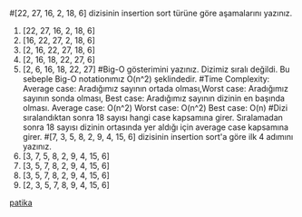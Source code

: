 #[22, 27, 16, 2, 18, 6] dizisinin insertion sort türüne göre aşamalarını yazınız.
1. [22, 27, 16, 2, 18, 6]
2. [16, 22, 27, 2, 18, 6]
3. [2, 16, 22, 27, 18, 6]
4. [2, 16, 18, 22, 27, 6]
5. [2, 6, 16, 18, 22, 27]
#Big-O gösterimini yazınız.
Dizimiz sıralı değildi. Bu sebeple Big-O notationımız O(n^2) şeklindedir.
#Time Complexity: Average case: Aradığımız sayının ortada olması,Worst case: Aradığımız sayının sonda olması, Best case: Aradığımız sayının dizinin en başında olması.
Average case: O(n^2)
Worst case: O(n^2)
Best case: O(n)
#Dizi sıralandıktan sonra 18 sayısı hangi case kapsamına girer.
Sıralamadan sonra 18 sayısı dizinin ortasında yer aldığı için average case kapsamına girer.
#[7, 3, 5, 8, 2, 9, 4, 15, 6] dizisinin insertion sort'a göre ilk 4 adımını yazınız.
1. [3, 7, 5, 8, 2, 9, 4, 15, 6]
2. [3, 5, 7, 8, 2, 9, 4, 15, 6]
3. [3, 5, 7, 8, 2, 9, 4, 15, 6]
4. [2, 3, 5, 7, 8, 9, 4, 15, 6]

[patika](www.patika.dev)
